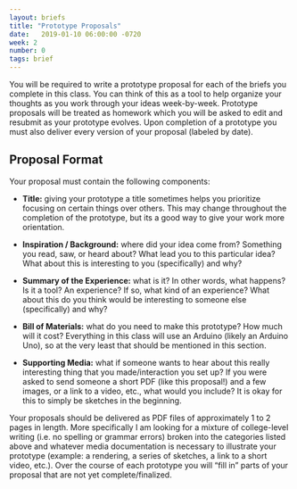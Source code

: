 ```yaml
---
layout: briefs
title: "Prototype Proposals"
date:   2019-01-10 06:00:00 -0720
week: 2
number: 0
tags: brief
---
```


You will be required to write a prototype proposal for each of the briefs you complete in this class. You can think of this as a tool to help organize your thoughts as you work through your ideas week-by-week. Prototype proposals will be treated as homework which you will be asked to edit and resubmit as your prototype evolves. Upon completion of a prototype you must also deliver every version of your proposal (labeled by date).

## Proposal Format

Your proposal must contain the following components:

* **Title:** giving your prototype a title sometimes helps you prioritize focusing on certain things over others. This may change throughout the completion of the prototype, but its a good way to give your work more orientation.

* **Inspiration / Background:** where did your idea come from? Something you read, saw, or heard about? What lead you to this particular idea? What about this is interesting to you (specifically) and why?

* **Summary of the Experience:** what is it? In other words, what happens? Is it a tool? An experience? If so, what kind of an experience? What about this do you think would be interesting to someone else (specifically) and why?

* **Bill of Materials:** what do you need to make this prototype? How much will it cost? Everything in this class will use an Arduino (likely an Arduino Uno), so at the very least that should be mentioned in this section.

* **Supporting Media:** what if someone wants to hear about this really interesting thing that you made/interaction you set up? If you were asked to send someone a short PDF (like this proposal!) and a few images, or a link to a video, etc., what would you include? It is okay for this to simply be sketches in the beginning.


Your proposals should be delivered as PDF files of approximately 1 to 2 pages in length. More specifically I am looking for a mixture of college-level writing (i.e. no spelling or grammar errors) broken into the categories listed above and whatever media documentation is necessary to illustrate your prototype (example: a rendering, a series of sketches, a link to a short video, etc.). Over the course of each prototype you will “fill in” parts of your proposal that are not yet complete/finalized.
